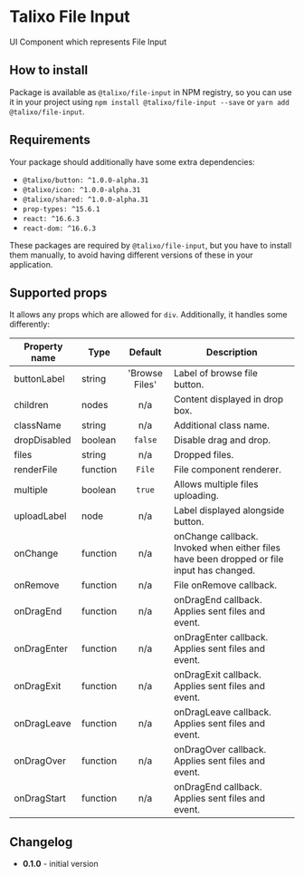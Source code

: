 # Talixo File Input

UI Component which represents File Input

## How to install

Package is available as `@talixo/file-input` in NPM registry, so you can use it in your project
using `npm install @talixo/file-input --save` or `yarn add @talixo/file-input`.

## Requirements

Your package should additionally have some extra dependencies:

- `@talixo/button: ^1.0.0-alpha.31`
- `@talixo/icon: ^1.0.0-alpha.31`
- `@talixo/shared: ^1.0.0-alpha.31`
- `prop-types: ^15.6.1`
- `react: ^16.6.3`
- `react-dom: ^16.6.3`

These packages are required by `@talixo/file-input`, but you have to install them manually,
to avoid having different versions of these in your application.

## Supported props

It allows any props which are allowed for `div`. Additionally, it handles some differently:

Property name | Type      | Default         | Description                    
--------------|-----------|:---------------:|--------------------------------
buttonLabel   | string    | 'Browse Files'  | Label of browse file button.
children      | nodes     | n/a             | Content displayed in drop box.
className     | string    | n/a             | Additional class name.
dropDisabled  | boolean   | `false`         | Disable drag and drop.
files         | string    | n/a             | Dropped files.
renderFile   | function  | `File`          | File component renderer.
multiple      | boolean   | `true`          | Allows multiple files uploading.
uploadLabel   | node      | n/a             | Label displayed alongside button.
onChange      | function  | n/a             | onChange callback. Invoked when either files have been dropped or file input has changed.
onRemove      | function  | n/a             | File onRemove callback.
onDragEnd     | function  | n/a             | onDragEnd callback. Applies sent files and event.
onDragEnter   | function  | n/a             | onDragEnter callback. Applies sent files and event.
onDragExit    | function  | n/a             | onDragExit callback. Applies sent files and event.
onDragLeave   | function  | n/a             | onDragLeave callback. Applies sent files and event.
onDragOver    | function  | n/a             | onDragOver callback. Applies sent files and event.
onDragStart   | function  | n/a             | onDragEnd callback. Applies sent files and event.

## Changelog

- **0.1.0** - initial version
